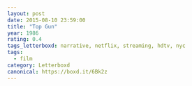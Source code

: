 ```yaml
---
layout: post 
date: 2015-08-10 23:59:00
title: "Top Gun"
year: 1986
rating: 0.4
tags_letterboxd: narrative, netflix, streaming, hdtv, nyc
tags:
  - film
category: Letterboxd
canonical: https://boxd.it/6Bk2z
---
```

